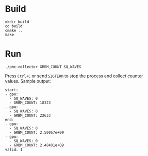 # Build

```
mkdir build
cd build
cmake ..
make
```

# Run

```
./pmc-collector GRBM_COUNT SQ_WAVES
```

Press `Ctrl+C` or send `SIGTERM` to stop the process and collect counter
values. Sample output:

```
start:
- gpu:
  - SQ_WAVES: 0
  - GRBM_COUNT: 18323
- gpu:
  - SQ_WAVES: 0
  - GRBM_COUNT: 22633
end:
- gpu:
  - SQ_WAVES: 0
  - GRBM_COUNT: 2.50067e+09
- gpu:
  - SQ_WAVES: 0
  - GRBM_COUNT: 2.48401e+09
valid: 1
```
